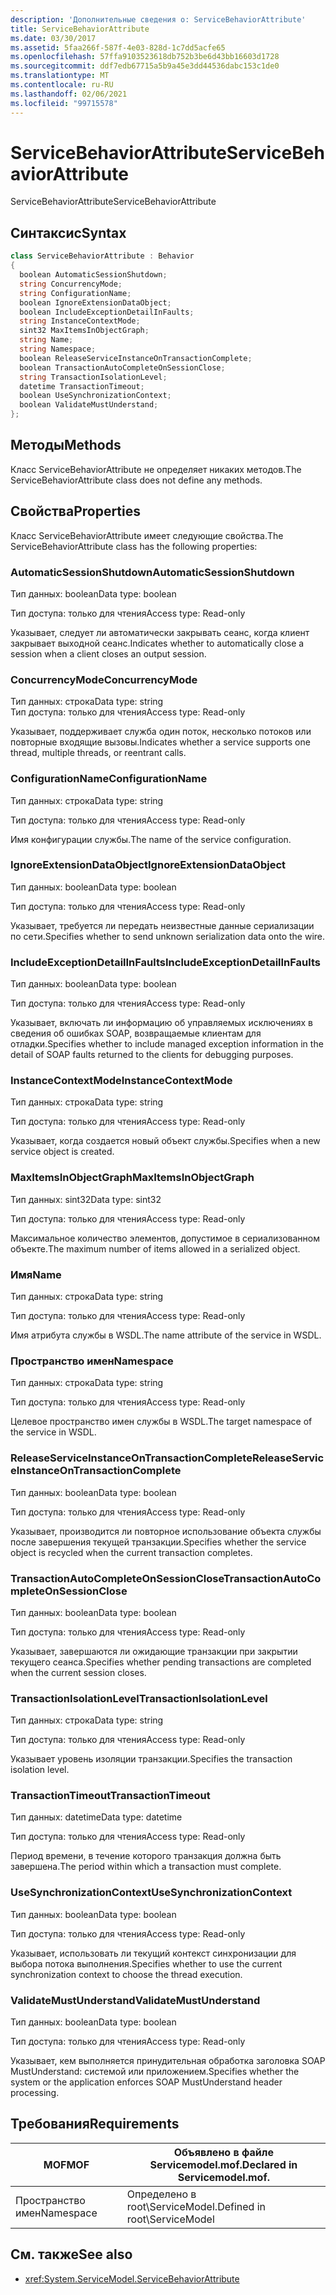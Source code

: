```yaml
---
description: 'Дополнительные сведения о: ServiceBehaviorAttribute'
title: ServiceBehaviorAttribute
ms.date: 03/30/2017
ms.assetid: 5faa266f-587f-4e03-828d-1c7dd5acfe65
ms.openlocfilehash: 57ffa9103523618db752b3be6d43bb16603d1728
ms.sourcegitcommit: ddf7edb67715a5b9a45e3dd44536dabc153c1de0
ms.translationtype: MT
ms.contentlocale: ru-RU
ms.lasthandoff: 02/06/2021
ms.locfileid: "99715578"
---
```

# <a name="servicebehaviorattribute"></a><span data-ttu-id="c4703-103">ServiceBehaviorAttribute</span><span class="sxs-lookup"><span data-stu-id="c4703-103">ServiceBehaviorAttribute</span></span>

<span data-ttu-id="c4703-104">ServiceBehaviorAttribute</span><span class="sxs-lookup"><span data-stu-id="c4703-104">ServiceBehaviorAttribute</span></span>  
  
## <a name="syntax"></a><span data-ttu-id="c4703-105">Синтаксис</span><span class="sxs-lookup"><span data-stu-id="c4703-105">Syntax</span></span>  
  
```csharp
class ServiceBehaviorAttribute : Behavior  
{  
  boolean AutomaticSessionShutdown;  
  string ConcurrencyMode;  
  string ConfigurationName;  
  boolean IgnoreExtensionDataObject;  
  boolean IncludeExceptionDetailInFaults;  
  string InstanceContextMode;  
  sint32 MaxItemsInObjectGraph;  
  string Name;  
  string Namespace;  
  boolean ReleaseServiceInstanceOnTransactionComplete;  
  boolean TransactionAutoCompleteOnSessionClose;  
  string TransactionIsolationLevel;  
  datetime TransactionTimeout;  
  boolean UseSynchronizationContext;  
  boolean ValidateMustUnderstand;  
};  
```  
  
## <a name="methods"></a><span data-ttu-id="c4703-106">Методы</span><span class="sxs-lookup"><span data-stu-id="c4703-106">Methods</span></span>  

 <span data-ttu-id="c4703-107">Класс ServiceBehaviorAttribute не определяет никаких методов.</span><span class="sxs-lookup"><span data-stu-id="c4703-107">The ServiceBehaviorAttribute class does not define any methods.</span></span>  
  
## <a name="properties"></a><span data-ttu-id="c4703-108">Свойства</span><span class="sxs-lookup"><span data-stu-id="c4703-108">Properties</span></span>  

 <span data-ttu-id="c4703-109">Класс ServiceBehaviorAttribute имеет следующие свойства.</span><span class="sxs-lookup"><span data-stu-id="c4703-109">The ServiceBehaviorAttribute class has the following properties:</span></span>  
  
### <a name="automaticsessionshutdown"></a><span data-ttu-id="c4703-110">AutomaticSessionShutdown</span><span class="sxs-lookup"><span data-stu-id="c4703-110">AutomaticSessionShutdown</span></span>  

 <span data-ttu-id="c4703-111">Тип данных: boolean</span><span class="sxs-lookup"><span data-stu-id="c4703-111">Data type: boolean</span></span>  
  
 <span data-ttu-id="c4703-112">Тип доступа: только для чтения</span><span class="sxs-lookup"><span data-stu-id="c4703-112">Access type: Read-only</span></span>  
  
 <span data-ttu-id="c4703-113">Указывает, следует ли автоматически закрывать сеанс, когда клиент закрывает выходной сеанс.</span><span class="sxs-lookup"><span data-stu-id="c4703-113">Indicates whether to automatically close a session when a client closes an output session.</span></span>  
  
### <a name="concurrencymode"></a><span data-ttu-id="c4703-114">ConcurrencyMode</span><span class="sxs-lookup"><span data-stu-id="c4703-114">ConcurrencyMode</span></span>  

 <span data-ttu-id="c4703-115">Тип данных: строка</span><span class="sxs-lookup"><span data-stu-id="c4703-115">Data type: string</span></span>  
<span data-ttu-id="c4703-116">Тип доступа: только для чтения</span><span class="sxs-lookup"><span data-stu-id="c4703-116">Access type: Read-only</span></span>  
  
 <span data-ttu-id="c4703-117">Указывает, поддерживает служба один поток, несколько потоков или повторные входящие вызовы.</span><span class="sxs-lookup"><span data-stu-id="c4703-117">Indicates whether a service supports one thread, multiple threads, or reentrant calls.</span></span>  
  
### <a name="configurationname"></a><span data-ttu-id="c4703-118">ConfigurationName</span><span class="sxs-lookup"><span data-stu-id="c4703-118">ConfigurationName</span></span>  

 <span data-ttu-id="c4703-119">Тип данных: строка</span><span class="sxs-lookup"><span data-stu-id="c4703-119">Data type: string</span></span>  
  
 <span data-ttu-id="c4703-120">Тип доступа: только для чтения</span><span class="sxs-lookup"><span data-stu-id="c4703-120">Access type: Read-only</span></span>  
  
 <span data-ttu-id="c4703-121">Имя конфигурации службы.</span><span class="sxs-lookup"><span data-stu-id="c4703-121">The name of the service configuration.</span></span>  
  
### <a name="ignoreextensiondataobject"></a><span data-ttu-id="c4703-122">IgnoreExtensionDataObject</span><span class="sxs-lookup"><span data-stu-id="c4703-122">IgnoreExtensionDataObject</span></span>  

 <span data-ttu-id="c4703-123">Тип данных: boolean</span><span class="sxs-lookup"><span data-stu-id="c4703-123">Data type: boolean</span></span>  
  
 <span data-ttu-id="c4703-124">Тип доступа: только для чтения</span><span class="sxs-lookup"><span data-stu-id="c4703-124">Access type: Read-only</span></span>  
  
 <span data-ttu-id="c4703-125">Указывает, требуется ли передать неизвестные данные сериализации по сети.</span><span class="sxs-lookup"><span data-stu-id="c4703-125">Specifies whether to send unknown serialization data onto the wire.</span></span>  
  
### <a name="includeexceptiondetailinfaults"></a><span data-ttu-id="c4703-126">IncludeExceptionDetailInFaults</span><span class="sxs-lookup"><span data-stu-id="c4703-126">IncludeExceptionDetailInFaults</span></span>  

 <span data-ttu-id="c4703-127">Тип данных: boolean</span><span class="sxs-lookup"><span data-stu-id="c4703-127">Data type: boolean</span></span>  
  
 <span data-ttu-id="c4703-128">Тип доступа: только для чтения</span><span class="sxs-lookup"><span data-stu-id="c4703-128">Access type: Read-only</span></span>  
  
 <span data-ttu-id="c4703-129">Указывает, включать ли информацию об управляемых исключениях в сведения об ошибках SOAP, возвращаемые клиентам для отладки.</span><span class="sxs-lookup"><span data-stu-id="c4703-129">Specifies whether to include managed exception information in the detail of SOAP faults returned to the clients for debugging purposes.</span></span>  
  
### <a name="instancecontextmode"></a><span data-ttu-id="c4703-130">InstanceContextMode</span><span class="sxs-lookup"><span data-stu-id="c4703-130">InstanceContextMode</span></span>  

 <span data-ttu-id="c4703-131">Тип данных: строка</span><span class="sxs-lookup"><span data-stu-id="c4703-131">Data type: string</span></span>  
  
 <span data-ttu-id="c4703-132">Тип доступа: только для чтения</span><span class="sxs-lookup"><span data-stu-id="c4703-132">Access type: Read-only</span></span>  
  
 <span data-ttu-id="c4703-133">Указывает, когда создается новый объект службы.</span><span class="sxs-lookup"><span data-stu-id="c4703-133">Specifies when a new service object is created.</span></span>  
  
### <a name="maxitemsinobjectgraph"></a><span data-ttu-id="c4703-134">MaxItemsInObjectGraph</span><span class="sxs-lookup"><span data-stu-id="c4703-134">MaxItemsInObjectGraph</span></span>  

 <span data-ttu-id="c4703-135">Тип данных: sint32</span><span class="sxs-lookup"><span data-stu-id="c4703-135">Data type: sint32</span></span>  
  
 <span data-ttu-id="c4703-136">Тип доступа: только для чтения</span><span class="sxs-lookup"><span data-stu-id="c4703-136">Access type: Read-only</span></span>  
  
 <span data-ttu-id="c4703-137">Максимальное количество элементов, допустимое в сериализованном объекте.</span><span class="sxs-lookup"><span data-stu-id="c4703-137">The maximum number of items allowed in a serialized object.</span></span>  
  
### <a name="name"></a><span data-ttu-id="c4703-138">Имя</span><span class="sxs-lookup"><span data-stu-id="c4703-138">Name</span></span>  

 <span data-ttu-id="c4703-139">Тип данных: строка</span><span class="sxs-lookup"><span data-stu-id="c4703-139">Data type: string</span></span>  
  
 <span data-ttu-id="c4703-140">Тип доступа: только для чтения</span><span class="sxs-lookup"><span data-stu-id="c4703-140">Access type: Read-only</span></span>  
  
 <span data-ttu-id="c4703-141">Имя атрибута службы в WSDL.</span><span class="sxs-lookup"><span data-stu-id="c4703-141">The name attribute of the service in WSDL.</span></span>  
  
### <a name="namespace"></a><span data-ttu-id="c4703-142">Пространство имен</span><span class="sxs-lookup"><span data-stu-id="c4703-142">Namespace</span></span>  

 <span data-ttu-id="c4703-143">Тип данных: строка</span><span class="sxs-lookup"><span data-stu-id="c4703-143">Data type: string</span></span>  
  
 <span data-ttu-id="c4703-144">Тип доступа: только для чтения</span><span class="sxs-lookup"><span data-stu-id="c4703-144">Access type: Read-only</span></span>  
  
 <span data-ttu-id="c4703-145">Целевое пространство имен службы в WSDL.</span><span class="sxs-lookup"><span data-stu-id="c4703-145">The target namespace of the service in WSDL.</span></span>  
  
### <a name="releaseserviceinstanceontransactioncomplete"></a><span data-ttu-id="c4703-146">ReleaseServiceInstanceOnTransactionComplete</span><span class="sxs-lookup"><span data-stu-id="c4703-146">ReleaseServiceInstanceOnTransactionComplete</span></span>  

 <span data-ttu-id="c4703-147">Тип данных: boolean</span><span class="sxs-lookup"><span data-stu-id="c4703-147">Data type: boolean</span></span>  
  
 <span data-ttu-id="c4703-148">Тип доступа: только для чтения</span><span class="sxs-lookup"><span data-stu-id="c4703-148">Access type: Read-only</span></span>  
  
 <span data-ttu-id="c4703-149">Указывает, производится ли повторное использование объекта службы после завершения текущей транзакции.</span><span class="sxs-lookup"><span data-stu-id="c4703-149">Specifies whether the service object is recycled when the current transaction completes.</span></span>  
  
### <a name="transactionautocompleteonsessionclose"></a><span data-ttu-id="c4703-150">TransactionAutoCompleteOnSessionClose</span><span class="sxs-lookup"><span data-stu-id="c4703-150">TransactionAutoCompleteOnSessionClose</span></span>  

 <span data-ttu-id="c4703-151">Тип данных: boolean</span><span class="sxs-lookup"><span data-stu-id="c4703-151">Data type: boolean</span></span>  
  
 <span data-ttu-id="c4703-152">Тип доступа: только для чтения</span><span class="sxs-lookup"><span data-stu-id="c4703-152">Access type: Read-only</span></span>  
  
 <span data-ttu-id="c4703-153">Указывает, завершаются ли ожидающие транзакции при закрытии текущего сеанса.</span><span class="sxs-lookup"><span data-stu-id="c4703-153">Specifies whether pending transactions are completed when the current session closes.</span></span>  
  
### <a name="transactionisolationlevel"></a><span data-ttu-id="c4703-154">TransactionIsolationLevel</span><span class="sxs-lookup"><span data-stu-id="c4703-154">TransactionIsolationLevel</span></span>  

 <span data-ttu-id="c4703-155">Тип данных: строка</span><span class="sxs-lookup"><span data-stu-id="c4703-155">Data type: string</span></span>  
  
 <span data-ttu-id="c4703-156">Тип доступа: только для чтения</span><span class="sxs-lookup"><span data-stu-id="c4703-156">Access type: Read-only</span></span>  
  
 <span data-ttu-id="c4703-157">Указывает уровень изоляции транзакции.</span><span class="sxs-lookup"><span data-stu-id="c4703-157">Specifies the transaction isolation level.</span></span>  
  
### <a name="transactiontimeout"></a><span data-ttu-id="c4703-158">TransactionTimeout</span><span class="sxs-lookup"><span data-stu-id="c4703-158">TransactionTimeout</span></span>  

 <span data-ttu-id="c4703-159">Тип данных: datetime</span><span class="sxs-lookup"><span data-stu-id="c4703-159">Data type: datetime</span></span>  
  
 <span data-ttu-id="c4703-160">Тип доступа: только для чтения</span><span class="sxs-lookup"><span data-stu-id="c4703-160">Access type: Read-only</span></span>  
  
 <span data-ttu-id="c4703-161">Период времени, в течение которого транзакция должна быть завершена.</span><span class="sxs-lookup"><span data-stu-id="c4703-161">The period within which a transaction must complete.</span></span>  
  
### <a name="usesynchronizationcontext"></a><span data-ttu-id="c4703-162">UseSynchronizationContext</span><span class="sxs-lookup"><span data-stu-id="c4703-162">UseSynchronizationContext</span></span>  

 <span data-ttu-id="c4703-163">Тип данных: boolean</span><span class="sxs-lookup"><span data-stu-id="c4703-163">Data type: boolean</span></span>  
  
 <span data-ttu-id="c4703-164">Тип доступа: только для чтения</span><span class="sxs-lookup"><span data-stu-id="c4703-164">Access type: Read-only</span></span>  
  
 <span data-ttu-id="c4703-165">Указывает, использовать ли текущий контекст синхронизации для выбора потока выполнения.</span><span class="sxs-lookup"><span data-stu-id="c4703-165">Specifies whether to use the current synchronization context to choose the thread execution.</span></span>  
  
### <a name="validatemustunderstand"></a><span data-ttu-id="c4703-166">ValidateMustUnderstand</span><span class="sxs-lookup"><span data-stu-id="c4703-166">ValidateMustUnderstand</span></span>  

 <span data-ttu-id="c4703-167">Тип данных: boolean</span><span class="sxs-lookup"><span data-stu-id="c4703-167">Data type: boolean</span></span>  
  
 <span data-ttu-id="c4703-168">Тип доступа: только для чтения</span><span class="sxs-lookup"><span data-stu-id="c4703-168">Access type: Read-only</span></span>  
  
 <span data-ttu-id="c4703-169">Указывает, кем выполняется принудительная обработка заголовка SOAP MustUnderstand: системой или приложением.</span><span class="sxs-lookup"><span data-stu-id="c4703-169">Specifies whether the system or the application enforces SOAP MustUnderstand header processing.</span></span>  
  
## <a name="requirements"></a><span data-ttu-id="c4703-170">Требования</span><span class="sxs-lookup"><span data-stu-id="c4703-170">Requirements</span></span>  
  
|<span data-ttu-id="c4703-171">MOF</span><span class="sxs-lookup"><span data-stu-id="c4703-171">MOF</span></span>|<span data-ttu-id="c4703-172">Объявлено в файле Servicemodel.mof.</span><span class="sxs-lookup"><span data-stu-id="c4703-172">Declared in Servicemodel.mof.</span></span>|  
|---------|-----------------------------------|  
|<span data-ttu-id="c4703-173">Пространство имен</span><span class="sxs-lookup"><span data-stu-id="c4703-173">Namespace</span></span>|<span data-ttu-id="c4703-174">Определено в root\ServiceModel.</span><span class="sxs-lookup"><span data-stu-id="c4703-174">Defined in root\ServiceModel</span></span>|  
  
## <a name="see-also"></a><span data-ttu-id="c4703-175">См. также</span><span class="sxs-lookup"><span data-stu-id="c4703-175">See also</span></span>

- <xref:System.ServiceModel.ServiceBehaviorAttribute>
